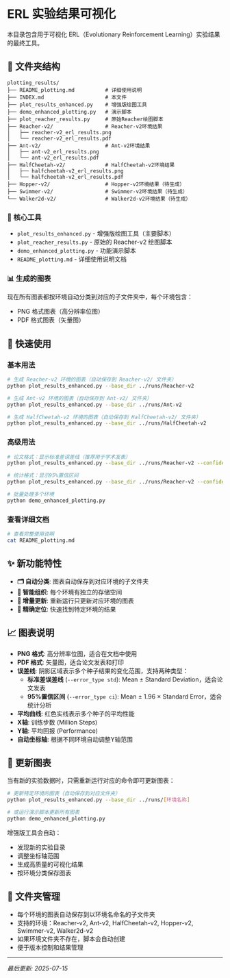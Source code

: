 # ERL 实验结果可视化

本目录包含用于可视化 ERL（Evolutionary Reinforcement Learning）实验结果的最终工具。

## 📁 文件夹结构

```
plotting_results/
├── README_plotting.md          # 详细使用说明
├── INDEX.md                    # 本文件
├── plot_results_enhanced.py    # 增强版绘图工具
├── demo_enhanced_plotting.py   # 演示脚本
├── plot_reacher_results.py     # 原始Reacher绘图脚本
├── Reacher-v2/                 # Reacher-v2环境结果
│   ├── reacher-v2_erl_results.png
│   └── reacher-v2_erl_results.pdf
├── Ant-v2/                     # Ant-v2环境结果
│   ├── ant-v2_erl_results.png
│   └── ant-v2_erl_results.pdf
├── HalfCheetah-v2/             # HalfCheetah-v2环境结果
│   ├── halfcheetah-v2_erl_results.png
│   └── halfcheetah-v2_erl_results.pdf
├── Hopper-v2/                  # Hopper-v2环境结果（待生成）
├── Swimmer-v2/                 # Swimmer-v2环境结果（待生成）
└── Walker2d-v2/                # Walker2d-v2环境结果（待生成）
```

### 🔧 核心工具
- `plot_results_enhanced.py` - 增强版绘图工具（主要脚本）
- `plot_reacher_results.py` - 原始的 Reacher-v2 绘图脚本
- `demo_enhanced_plotting.py` - 功能演示脚本
- `README_plotting.md` - 详细使用说明文档

### 📊 生成的图表

现在所有图表都按环境自动分类到对应的子文件夹中，每个环境包含：
- PNG 格式图表（高分辨率位图）
- PDF 格式图表（矢量图）

## 🚀 快速使用

### 基本用法
```bash
# 生成 Reacher-v2 环境的图表（自动保存到 Reacher-v2/ 文件夹）
python plot_results_enhanced.py --base_dir ../runs/Reacher-v2

# 生成 Ant-v2 环境的图表（自动保存到 Ant-v2/ 文件夹）
python plot_results_enhanced.py --base_dir ../runs/Ant-v2

# 生成 HalfCheetah-v2 环境的图表（自动保存到 HalfCheetah-v2/ 文件夹）
python plot_results_enhanced.py --base_dir ../runs/HalfCheetah-v2
```

### 高级用法
```bash
# 论文格式：显示标准差误差线（推荐用于学术发表）
python plot_results_enhanced.py --base_dir ../runs/Reacher-v2 --confidence_interval --error_type std --smooth_sigma 15

# 统计格式：显示95%置信区间
python plot_results_enhanced.py --base_dir ../runs/Reacher-v2 --confidence_interval --error_type ci --smooth_sigma 15

# 批量处理多个环境
python demo_enhanced_plotting.py
```

### 查看详细文档
```bash
# 查看完整使用说明
cat README_plotting.md
```

## ✨ 新功能特性

- **🗂️ 自动分类**: 图表自动保存到对应环境的子文件夹
- **📁 智能组织**: 每个环境有独立的存储空间
- **🔄 增量更新**: 重新运行只更新对应环境的图表
- **🎯 精确定位**: 快速找到特定环境的结果

## 📈 图表说明

- **PNG 格式**: 高分辨率位图，适合在文档中使用
- **PDF 格式**: 矢量图，适合论文发表和打印
- **误差线**: 阴影区域表示多个种子结果的变化范围，支持两种类型：
  - **标准差误差线** (`--error_type std`): Mean ± Standard Deviation，适合论文发表
  - **95%置信区间** (`--error_type ci`): Mean ± 1.96 × Standard Error，适合统计分析
- **平均曲线**: 红色实线表示多个种子的平均性能
- **X轴**: 训练步数 (Million Steps)
- **Y轴**: 平均回报 (Performance)
- **自动坐标轴**: 根据不同环境自动调整Y轴范围

## 🔄 更新图表

当有新的实验数据时，只需重新运行对应的命令即可更新图表：

```bash
# 更新特定环境的图表（自动保存到对应文件夹）
python plot_results_enhanced.py --base_dir ../runs/[环境名称]

# 或运行演示脚本更新所有图表
python demo_enhanced_plotting.py
```

增强版工具会自动：
- 发现新的实验目录
- 调整坐标轴范围
- 生成高质量的可视化结果
- 按环境分类保存图表

## 📂 文件夹管理

- 每个环境的图表自动保存到以环境名命名的子文件夹
- 支持的环境：Reacher-v2, Ant-v2, HalfCheetah-v2, Hopper-v2, Swimmer-v2, Walker2d-v2
- 如果环境文件夹不存在，脚本会自动创建
- 便于版本控制和结果管理

---
*最后更新: 2025-07-15*